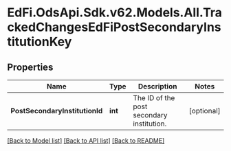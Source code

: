 # EdFi.OdsApi.Sdk.v62.Models.All.TrackedChangesEdFiPostSecondaryInstitutionKey

## Properties

Name | Type | Description | Notes
------------ | ------------- | ------------- | -------------
**PostSecondaryInstitutionId** | **int** | The ID of the post secondary institution. | [optional] 

[[Back to Model list]](../README.md#documentation-for-models) [[Back to API list]](../README.md#documentation-for-api-endpoints) [[Back to README]](../README.md)

